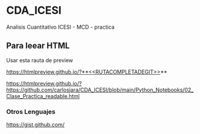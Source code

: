 # CDA_ICESI
Analisis Cuantitativo ICESI - MCD  - practica


## Para leear HTML 
Usar esta rauta de preview

https://htmlpreview.github.io/?**<<RUTACOMPLETADEGIT>>**

https://htmlpreview.github.io/?https://github.com/carlosjara/CDA_ICESI/blob/main/Python_Notebooks/02_Clase_Practica_readable.html

### Otros Lenguajes

https://gist.github.com/
